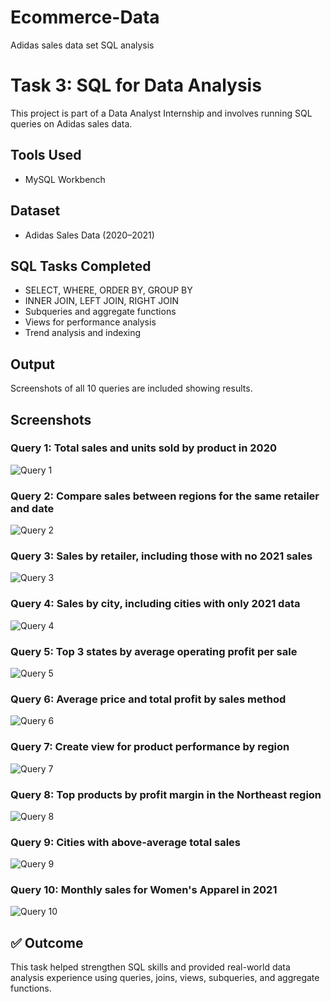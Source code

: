 # Ecommerce-Data
Adidas sales data set SQL analysis
# Task 3: SQL for Data Analysis

This project is part of a Data Analyst Internship and involves running SQL queries on Adidas sales data.

## Tools Used
- MySQL Workbench

## Dataset
- Adidas Sales Data (2020–2021)

## SQL Tasks Completed
- SELECT, WHERE, ORDER BY, GROUP BY
- INNER JOIN, LEFT JOIN, RIGHT JOIN
- Subqueries and aggregate functions
- Views for performance analysis
- Trend analysis and indexing

## Output
Screenshots of all 10 queries are included showing results.

## Screenshots
### Query 1: Total sales and units sold by product in 2020
![Query 1](https://raw.githubusercontent.com/Venkykatariki/Ecommerce-Data/main/Query%201.png)

### Query 2: Compare sales between regions for the same retailer and date
![Query 2](https://raw.githubusercontent.com/Venkykatariki/Ecommerce-Data/main/Query%202.png)

### Query 3: Sales by retailer, including those with no 2021 sales
![Query 3](https://raw.githubusercontent.com/Venkykatariki/Ecommerce-Data/main/Query%203.png)

### Query 4: Sales by city, including cities with only 2021 data
![Query 4](https://raw.githubusercontent.com/Venkykatariki/Ecommerce-Data/main/Query%204.png)

### Query 5: Top 3 states by average operating profit per sale
![Query 5](https://raw.githubusercontent.com/Venkykatariki/Ecommerce-Data/main/Query%205.png)

### Query 6: Average price and total profit by sales method
![Query 6](https://raw.githubusercontent.com/Venkykatariki/Ecommerce-Data/main/Query%206.png)

### Query 7: Create view for product performance by region
![Query 7](https://raw.githubusercontent.com/Venkykatariki/Ecommerce-Data/main/Query%207.png)

### Query 8: Top products by profit margin in the Northeast region
![Query 8](https://raw.githubusercontent.com/Venkykatariki/Ecommerce-Data/main/Query%208.png)

### Query 9: Cities with above-average total sales
![Query 9](https://raw.githubusercontent.com/Venkykatariki/Ecommerce-Data/main/Query%209.png)

### Query 10: Monthly sales for Women's Apparel in 2021
![Query 10](https://raw.githubusercontent.com/Venkykatariki/Ecommerce-Data/main/Query%2010.png)

## ✅ Outcome
This task helped strengthen SQL skills and provided real-world data analysis experience using queries, joins, views, subqueries, and aggregate functions.
